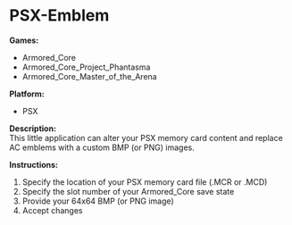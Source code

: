 # PSX-Emblem

**Games:**
- Armored_Core
- Armored_Core_Project_Phantasma
- Armored_Core_Master_of_the_Arena

**Platform:** 
- PSX

**Description:** <br />
This little application can alter your PSX memory card content and replace AC emblems with a custom BMP (or PNG) images. 

**Instructions:**
1. Specify the location of your PSX memory card file (.MCR or .MCD)
2. Specify the slot number of your Armored_Core save state
2. Provide your 64x64 BMP (or PNG image)
3. Accept changes



